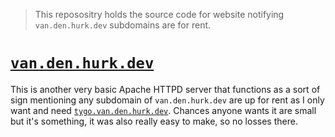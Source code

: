 > This reposositry holds the source code for website notifying `van.den.hurk.dev` subdomains are for rent.

# [`van.den.hurk.dev`](https://van.den.hurk.dev/)
This is another very basic Apache HTTPD server that functions as a sort of sign mentioning any subdomain of `van.den.hurk.dev` are up for rent as I only want and need [`tygo.van.den.hurk.dev`](https://tygo.van.den.hurk.dev/). Chances anyone wants it are small but it's something, it was also really easy to make, so no losses there.
